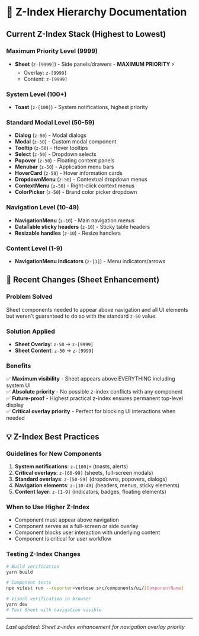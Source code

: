# 🎯 Z-Index Hierarchy Documentation

## Current Z-Index Stack (Highest to Lowest)

### Maximum Priority Level (9999)

- **Sheet** (`z-[9999]`) - Side panels/drawers - **MAXIMUM PRIORITY** ⚡
  - Overlay: `z-[9999]`
  - Content: `z-[9999]`

### System Level (100+)

- **Toast** (`z-[100]`) - System notifications, highest priority

### Standard Modal Level (50-59)

- **Dialog** (`z-50`) - Modal dialogs
- **Modal** (`z-50`) - Custom modal component
- **Tooltip** (`z-50`) - Hover tooltips
- **Select** (`z-50`) - Dropdown selects
- **Popover** (`z-50`) - Floating content panels
- **Menubar** (`z-50`) - Application menu bars
- **HoverCard** (`z-50`) - Hover information cards
- **DropdownMenu** (`z-50`) - Contextual dropdown menus
- **ContextMenu** (`z-50`) - Right-click context menus
- **ColorPicker** (`z-50`) - Brand color picker dropdown

### Navigation Level (10-49)

- **NavigationMenu** (`z-10`) - Main navigation menus
- **DataTable sticky headers** (`z-10`) - Sticky table headers
- **Resizable handles** (`z-10`) - Resize handlers

### Content Level (1-9)

- **NavigationMenu indicators** (`z-[1]`) - Menu indicators/arrows

## 🚀 Recent Changes (Sheet Enhancement)

### Problem Solved

Sheet components needed to appear above navigation and all UI elements but weren't guaranteed to do so with the standard `z-50` value.

### Solution Applied

- **Sheet Overlay**: `z-50` → `z-[9999]`
- **Sheet Content**: `z-50` → `z-[9999]`

### Benefits

✅ **Maximum visibility** - Sheet appears above EVERYTHING including system UI  
✅ **Absolute priority** - No possible z-index conflicts with any component  
✅ **Future-proof** - Highest practical z-index ensures permanent top-level display  
✅ **Critical overlay priority** - Perfect for blocking UI interactions when needed

## 💡 Z-Index Best Practices

### Guidelines for New Components

1. **System notifications**: `z-[100]+` (toasts, alerts)
2. **Critical overlays**: `z-[60-99]` (sheets, full-screen modals)
3. **Standard overlays**: `z-[50-59]` (dropdowns, popovers, dialogs)
4. **Navigation elements**: `z-[10-49]` (headers, menus, sticky elements)
5. **Content layer**: `z-[1-9]` (indicators, badges, floating elements)

### When to Use Higher Z-Index

- Component must appear above navigation
- Component serves as a full-screen or side overlay
- Component blocks user interaction with underlying content
- Component is critical for user workflow

### Testing Z-Index Changes

```bash
# Build verification
yarn build

# Component tests
npx vitest run --reporter=verbose src/components/ui/[ComponentName]

# Visual verification in browser
yarn dev
# Test Sheet with navigation visible
```

---

_Last updated: Sheet z-index enhancement for navigation overlay priority_
